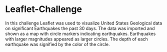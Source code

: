 # Leaflet-Challenge
In this challenge Leaflet was used to visualize United States Geological data on significant Earthquakes the past 30 days. The data was imported and shown as a map with circle markers indicating earthquakes. Earthquakes with larger magnitudes appeared as larger circles. The depth of each earthquake was signified by the color of the circle.
